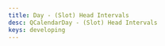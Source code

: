 ```yaml
---
title: Day - (Slot) Head Intervals
desc: QCalendarDay - (Slot) Head Intervals
keys: developing
---
```


<example-viewer
  title="(Slot) Head Intervals"
  file="DaySlotHeadIntervals"
  codepen-title="QCalendarDay"
/>
